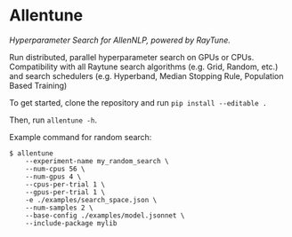 # Allentune

*Hyperparameter Search for AllenNLP, powered by RayTune.*

Run distributed, parallel hyperparameter search on GPUs or CPUs. Compatibility with all Raytune search algorithms (e.g. Grid, Random, etc.) and search schedulers (e.g. Hyperband, Median Stopping Rule, Population Based Training)

To get started, clone the repository and run `pip install --editable .`

Then, run `allentune -h`.


Example command for random search:

```
$ allentune 
    --experiment-name my_random_search \
    --num-cpus 56 \
    --num-gpus 4 \
    --cpus-per-trial 1 \
    --gpus-per-trial 1 \
    -e ./examples/search_space.json \
    --num-samples 2 \
    --base-config ./examples/model.jsonnet \
    --include-package mylib
```